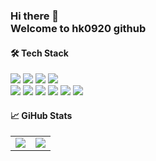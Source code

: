 ### Hi there 👋<br/> Welcome to hk0920 github

#### 🛠 Tech Stack
<div>
	<img src="https://img.shields.io/badge/HTML5-E34F26?style=flat&logo=Java&logoColor=white" />
	<img src="https://img.shields.io/badge/CSS3-1572B6?style=flat&logo=CSS3&logoColor=white" />
	<img src="https://img.shields.io/badge/Sass-CC6699?style=flat&logo=Sass&logoColor=white" />
	<img src="https://img.shields.io/badge/Jquery-0769AD?style=flat&logo=Jquery&logoColor=white" /><br/>
	<img src="https://img.shields.io/badge/JavaScript-F7DF1E?style=flat&logo=JavaScript&logoColor=white" />
	<img src="https://img.shields.io/badge/React-61DAFB?style=flat&logo=React&logoColor=white" />
	<img src="https://img.shields.io/badge/TypeScript-3178C6?style=flat&logo=TypeScript&logoColor=white" />
	<img src="https://img.shields.io/badge/Styled components-DB7093?style=flat&logo=Styled-components&logoColor=white" />
	<img src="https://img.shields.io/badge/Git-F05032?style=flat&logo=Git&logoColor=white" />
	<img src="https://img.shields.io/badge/GitHub-181717?style=flat&logo=GitHub&logoColor=white" />
</div>

#### 📈 GiHub Stats
<div>
  <table>
    <tr>
      <td align="top" width="50%">
	<img src="https://github-readme-stats.vercel.app/api?username=hk0920&show_icons=true&theme=transparent&hide_border=true"/> 
      </td>
      <td align="top" width="50%">
	<img src="https://github-readme-stats.vercel.app/api/top-langs/?username=hk0920&layout=compact&border_color=transparent&hide_border=true"/>
      </td>
    </tr>
  </table>
</div>
